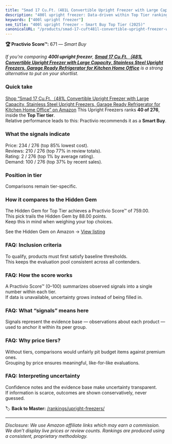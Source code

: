 ```yaml
---
title: "Smad 17 Cu.Ft.（481L Convertible Upright Freezer with Large Capacity, Stainless Steel Upright Freezers, Garage Ready Refrigerator for Kitchen Home Office"
description: "400l upright freezer: Data-driven within Top Tier ranking using the Practivio Score™. Positioned by quality, value, demand, findability, momentum."
keywords: ["400l upright freezer"]
seo_title: "400l upright freezer — Smart Buy Top Tier (2025)"
canonicalURL: "/products/smad-17-cuft481l-convertible-upright-freezer-with-large-capacity-stainless-steel-upright-freezers-garage-ready-refrigerator-for-kitchen-home-office-B0BYNDG1KV/"
---
```


**🏆 Practivio Score™:** 671 — _Smart Buy_


*If you're comparing **400l upright freezer**, **[Smad 17 Cu.Ft.（481L Convertible Upright Freezer with Large Capacity, Stainless Steel Upright Freezers, Garage Ready Refrigerator for Kitchen Home Office](https://www.amazon.com/dp/B0BYNDG1KV?tag=practivio-20)** is a strong alternative to put on your shortlist.*
### Quick take
[Shop “Smad 17 Cu.Ft.（481L Convertible Upright Freezer with Large Capacity, Stainless Steel Upright Freezers, Garage Ready Refrigerator for Kitchen Home Office” on Amazon](https://www.amazon.com/dp/B0BYNDG1KV?tag=practivio-20)
This Upright Freezers ranks **40 of 276**, inside the **Top Tier tier**.  
Relative performance leads to this: Practivio recommends it as a **Smart Buy**.

### What the signals indicate
Price: 234 / 276 (top 85% lowest cost).  
Reviews: 210 / 276 (top 77% in review totals).  
Rating: 2 / 276 (top 1% by average rating).  
Demand: 100 / 276 (top 37% by recent sales).

### Position in tier
Comparisons remain tier-specific.

### How it compares to the Hidden Gem
The Hidden Gem for Top Tier achieves a Practivio Score™ of 759.00.  
This pick trails the Hidden Gem by 88.00 points.  
Keep this in mind when weighing your top choices.  

See the Hidden Gem on Amazon → [View listing](https://www.amazon.com/dp/B09LHLZFYZ?tag=practivio-20)

### FAQ: Inclusion criteria
To qualify, products must first satisfy baseline thresholds.  
This keeps the evaluation pool consistent across all contenders.

### FAQ: How the score works
A Practivio Score™ (0–100) summarizes observed signals into a single number within each tier.  
If data is unavailable, uncertainty grows instead of being filled in.

### FAQ: What “signals” means here
Signals represent the evidence base — observations about each product — used to anchor it within its peer group.

### FAQ: Why price tiers?
Without tiers, comparisons would unfairly pit budget items against premium ones.  
Grouping by price ensures meaningful, like-for-like evaluations.

### FAQ: Interpreting uncertainty
Confidence notes and the evidence base make uncertainty transparent.  
If information is scarce, outcomes are shown conservatively, never guessed.


🏷️ **Back to Master:** [/rankings/upright-freezers/](/rankings/upright-freezers/)

---
_Disclosure: We use Amazon affiliate links which may earn a commission. We don’t display live prices or review counts. Rankings are produced using a consistent, proprietary methodology._
